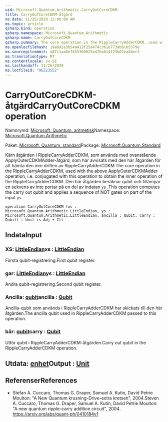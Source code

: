 ```yaml
---
uid: Microsoft.Quantum.Arithmetic.CarryOutCoreCDKM
title: CarryOutCoreCDKM-åtgärd
ms.date: 11/25/2020 12:00:00 AM
ms.topic: article
qsharp.kind: operation
qsharp.namespace: Microsoft.Quantum.Arithmetic
qsharp.name: CarryOutCoreCDKM
qsharp.summary: The core operation in the RippleCarryAdderCDKM, used with the above ApplyOuterCDKMAdder operation, i.e. conjugated with this operation to obtain the inner operation of the RippleCarryAdderCDKM. This operation computes the carry out qubit and applies a sequence of NOT gates on part of the input `ys`.
ms.openlocfilehash: 19a692a3b54a413f25a474c361e773ab6c65579e
ms.sourcegitcommit: a87c1aa8e7453360025e47ba614f25b02ea84ec3
ms.translationtype: MT
ms.contentlocale: sv-SE
ms.lasthandoff: 11/26/2020
ms.locfileid: "96223552"
---
```

# <a name="carryoutcorecdkm-operation"></a><span data-ttu-id="ce354-102">CarryOutCoreCDKM-åtgärd</span><span class="sxs-lookup"><span data-stu-id="ce354-102">CarryOutCoreCDKM operation</span></span>

<span data-ttu-id="ce354-103">Namnrymd: [Microsoft. Quantum. aritmetisk](xref:Microsoft.Quantum.Arithmetic)</span><span class="sxs-lookup"><span data-stu-id="ce354-103">Namespace: [Microsoft.Quantum.Arithmetic](xref:Microsoft.Quantum.Arithmetic)</span></span>

<span data-ttu-id="ce354-104">Paket: [Microsoft. Quantum. standard](https://nuget.org/packages/Microsoft.Quantum.Standard)</span><span class="sxs-lookup"><span data-stu-id="ce354-104">Package: [Microsoft.Quantum.Standard](https://nuget.org/packages/Microsoft.Quantum.Standard)</span></span>


<span data-ttu-id="ce354-105">Kärn åtgärden i RippleCarryAdderCDKM, som används med ovanstående ApplyOuterCDKMAdder-åtgärd, som har avvisats med den här åtgärden för att hämta den inre driften av RippleCarryAdderCDKM.</span><span class="sxs-lookup"><span data-stu-id="ce354-105">The core operation in the RippleCarryAdderCDKM, used with the above ApplyOuterCDKMAdder operation, i.e. conjugated with this operation to obtain the inner operation of the RippleCarryAdderCDKM.</span></span> <span data-ttu-id="ce354-106">Den här åtgärden beräknar qubit och tillämpar en sekvens av inte portar på en del av indatan `ys` .</span><span class="sxs-lookup"><span data-stu-id="ce354-106">This operation computes the carry out qubit and applies a sequence of NOT gates on part of the input `ys`.</span></span>

```qsharp
operation CarryOutCoreCDKM (xs : Microsoft.Quantum.Arithmetic.LittleEndian, ys : Microsoft.Quantum.Arithmetic.LittleEndian, ancilla : Qubit, carry : Qubit) : Unit is Adj + Ctl
```


## <a name="input"></a><span data-ttu-id="ce354-107">Indata</span><span class="sxs-lookup"><span data-stu-id="ce354-107">Input</span></span>

### <a name="xs--littleendian"></a><span data-ttu-id="ce354-108">XS: [LittleEndian](xref:Microsoft.Quantum.Arithmetic.LittleEndian)</span><span class="sxs-lookup"><span data-stu-id="ce354-108">xs : [LittleEndian](xref:Microsoft.Quantum.Arithmetic.LittleEndian)</span></span>

<span data-ttu-id="ce354-109">Första qubit-registrering.</span><span class="sxs-lookup"><span data-stu-id="ce354-109">First qubit register.</span></span>


### <a name="ys--littleendian"></a><span data-ttu-id="ce354-110">gar: [LittleEndian](xref:Microsoft.Quantum.Arithmetic.LittleEndian)</span><span class="sxs-lookup"><span data-stu-id="ce354-110">ys : [LittleEndian](xref:Microsoft.Quantum.Arithmetic.LittleEndian)</span></span>

<span data-ttu-id="ce354-111">Andra qubit-registrering.</span><span class="sxs-lookup"><span data-stu-id="ce354-111">Second qubit register.</span></span>


### <a name="ancilla--qubit"></a><span data-ttu-id="ce354-112">Ancilla: [qubit](xref:microsoft.quantum.lang-ref.qubit)</span><span class="sxs-lookup"><span data-stu-id="ce354-112">ancilla : [Qubit](xref:microsoft.quantum.lang-ref.qubit)</span></span>

<span data-ttu-id="ce354-113">Ancilla-qubit som används i RippleCarryAdderCDKM har skickats till den här åtgärden.</span><span class="sxs-lookup"><span data-stu-id="ce354-113">The ancilla qubit used in RippleCarryAdderCDKM passed to this operation.</span></span>


### <a name="carry--qubit"></a><span data-ttu-id="ce354-114">bär: [qubit](xref:microsoft.quantum.lang-ref.qubit)</span><span class="sxs-lookup"><span data-stu-id="ce354-114">carry : [Qubit](xref:microsoft.quantum.lang-ref.qubit)</span></span>

<span data-ttu-id="ce354-115">Utför qubit i RippleCarryAdderCDKM-åtgärden.</span><span class="sxs-lookup"><span data-stu-id="ce354-115">Carry out qubit in the RippleCarryAdderCDKM operation.</span></span>



## <a name="output--unit"></a><span data-ttu-id="ce354-116">Utdata: [enhet](xref:microsoft.quantum.lang-ref.unit)</span><span class="sxs-lookup"><span data-stu-id="ce354-116">Output : [Unit](xref:microsoft.quantum.lang-ref.unit)</span></span>



## <a name="references"></a><span data-ttu-id="ce354-117">Referenser</span><span class="sxs-lookup"><span data-stu-id="ce354-117">References</span></span>

- <span data-ttu-id="ce354-118">Stefan A. Cuccaro, Thomas G. Draper, Samuel A. Kutin, David Petrie Moulton: "A New Quantum krusning-Drive-extra kretsen", 2004.</span><span class="sxs-lookup"><span data-stu-id="ce354-118">Steven A. Cuccaro, Thomas G. Draper, Samuel A. Kutin, David Petrie Moulton: "A new quantum ripple-carry addition circuit", 2004.</span></span>
  https://arxiv.org/abs/quant-ph/0410184v1